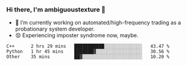 ### Hi there, I'm ambiguoustexture 👋

<!--
**ambiguoustexture/ambiguoustexture** is a ✨ _special_ ✨ repository because its `README.md` (this file) appears on your GitHub profile.

Here are some ideas to get you started:
-->
- 🔭 I’m currently working on automated/high-frequency trading as a probationary system developer.
- :worried: Experiencing imposter syndrome now, maybe.

<!--START_SECTION:waka-->

```text
C++      2 hrs 29 mins   ███████████░░░░░░░░░░░░░░   43.47 %
Python   1 hr 45 mins    ███████▓░░░░░░░░░░░░░░░░░   30.56 %
Other    35 mins         ██▓░░░░░░░░░░░░░░░░░░░░░░   10.20 %
```

<!--END_SECTION:waka-->
